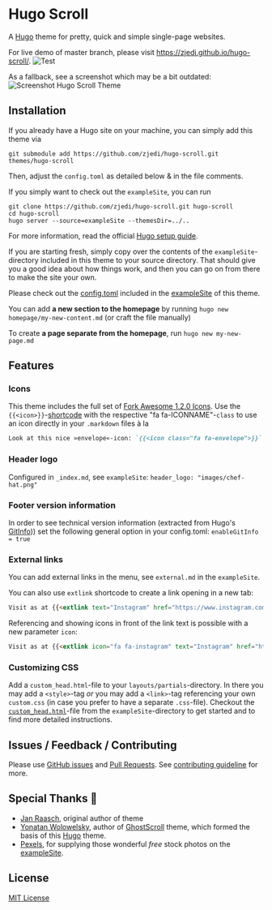 # Hugo Scroll
A [Hugo](https://gohugo.io/) theme for pretty, quick and simple single-page websites.

For live demo of master branch, please visit https://zjedi.github.io/hugo-scroll/.
![Test](https://github.com/zjedi/hugo-scroll/workflows/CI/badge.svg?branch=master&event=push)

As a fallback, see a screenshot which may be a bit outdated: ![Screenshot Hugo Scroll Theme](https://raw.githubusercontent.com/zjedi/hugo-scroll/master/images/tn.png)

## Installation
If you already have a Hugo site on your machine, you can simply add this theme via
```
git submodule add https://github.com/zjedi/hugo-scroll.git themes/hugo-scroll
```
Then, adjust the `config.toml` as detailed below & in the file comments.

If you simply want to check out the `exampleSite`, you can run
```
git clone https://github.com/zjedi/hugo-scroll.git hugo-scroll
cd hugo-scroll
hugo server --source=exampleSite --themesDir=../..
```

For more information, read the official [Hugo setup guide][hugo-setup-guide].

If you are starting fresh, simply copy over the contents of the `exampleSite`-directory included in this theme to your source directory. That should give you a good idea about how things work, and then you can go on from there to make the site your own.

Please check out the [config.toml](https://github.com/zjedi/hugo-scroll/blob/master/exampleSite/config.toml) included in the [exampleSite](https://github.com/zjedi/hugo-scroll/tree/master/exampleSite) of this theme.

You can add **a new section to the homepage** by running `hugo new homepage/my-new-content.md` (or craft the file manually)

To create **a page separate from the homepage**, run `hugo new my-new-page.md`

## Features
### Icons
This theme includes the full set of [Fork Awesome 1.2.0 Icons][fork-awesome-icons]. Use the `{{<icon>}}`-[shortcode][hugo-shortcodes] with the respective "fa fa-ICONNAME"-`class` to use an icon directly in your `.markdown` files à la
```markdown
Look at this nice »envelope«-icon: `{{<icon class="fa fa-envelope">}}`. I took this from https://forkaweso.me/Fork-Awesome/icon/envelope/ :-)
```
### Header logo
Configured in `_index.md`, see `exampleSite`: `header_logo: "images/chef-hat.png"`

### Footer version information
In order to see technical version information (extracted from Hugo's [GitInfo](https://gohugo.io/variables/git/))) set the following general option in your config.toml: `enableGitInfo = true`

### External links
You can add external links in the menu, see `external.md` in the `exampleSite`.

You can also use `extlink` shortcode to create a link opening in a new tab:
```markdown
Visit as at {{<extlink text="Instagram" href="https://www.instagram.com/yourInstagramName/">}}
```
Referencing and showing icons in front of the link text is possible with a new parameter `icon`:
```markdown
Visit as at {{<extlink icon="fa fa-instagram" text="Instagram" href="https://www.instagram.com/yourInstagramName/">}}
```

### Customizing CSS
Add a `custom_head.html`-file to your `layouts/partials`-directory. In there you may add a `<style>`-tag _or_ you may add a `<link>`-tag referencing your own `custom.css` (in case you prefer to have a separate `.css`-file). Checkout the [`custom_head.html`](https://github.com/zjedi/hugo-scroll/blob/master/exampleSite/layouts/partials/custom_head.html)-file from the `exampleSite`-directory to get started and to find more detailed instructions.

## Issues / Feedback / Contributing
Please use [GitHub issues](https://github.com/zjedi/hugo-scroll/issues) and [Pull Requests](https://github.com/zjedi/hugo-scroll/pulls). 
See [contributing guideline](https://github.com/zjedi/hugo-scroll/blob/master/contributing.md) for more. 

## Special Thanks 🎁
- [Jan Raasch](https://www.janraasch.com), original author of theme
- [Yonatan Wolowelsky](https://github.com/grmmph), author of [GhostScroll](https://github.com/grmmph/GhostScroll) theme, which formed the basis of this [Hugo](https://gohugo.io/) theme.
- [Pexels](https://www.pexels.com), for supplying those wonderful _free_ stock photos on the [exampleSite](https://github.com/zjedi/hugo-scroll/tree/master/exampleSite).

## License
[MIT License](http://en.wikipedia.org/wiki/MIT_License)

[hugo-setup-guide]: https://gohugo.io/getting-started/installing
[fork-awesome-icons]: https://forkaweso.me/Fork-Awesome/icons/
[hugo-shortcodes]: https://gohugo.io/content-management/shortcodes/

